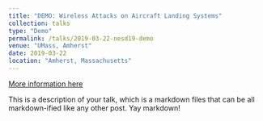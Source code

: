 ```yaml
---
title: "DEMO: Wireless Attacks on Aircraft Landing Systems"
collection: talks
type: "Demo"
permalink: /talks/2019-03-22-nesd19-demo
venue: "UMass, Amherst"
date: 2019-03-22
location: "Amherst, Massachusetts"
---
```

[More information here](http://example2.com)

This is a description of your talk, which is a markdown files that can be all markdown-ified like any other post. Yay markdown!
